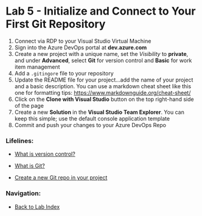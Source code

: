 # Lab 5 - Initialize and Connect to Your First Git Repository

1. Connect via RDP to your Visual Studio Virtual Machine
1. Sign into the Azure DevOps portal at **dev.azure.com**
2. Create a new project with a unique name, set the *Visibility* to **private**, and under **Advanced**, select **Git** for version control and **Basic** for work item management
4. Add a `.gitingore` file to your repository
5. Update the README file for your project...add the name of your project and a basic description. You can use a markdown cheat sheet like this one for formatting tips: https://www.markdownguide.org/cheat-sheet/
6. Click on the **Clone with Visual Studio** button on the top right-hand side of the page
7. Create a new **Solution** in the **Visual Studio Team Explorer**. You can keep this simple; use the default console application template
8. Commit and push your changes to your Azure DevOps Repo

### Lifelines:

* [What is version control?](https://docs.microsoft.com/en-us/azure/devops/learn/git/what-is-version-control)

* [What is Git?](https://docs.microsoft.com/en-us/azure/devops/learn/git/what-is-git)

* [Create a new Git repo in your project](https://docs.microsoft.com/en-us/azure/devops/repos/git/create-new-repo)

### Navigation:

* [Back to Lab Index](https://github.com/mikepfeiffer/azure-devops-labs)